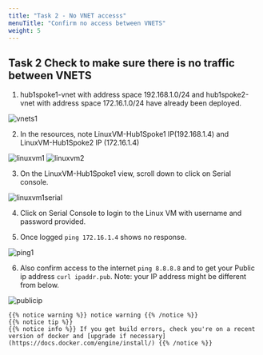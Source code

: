 ```yaml
---
title: "Task 2 - No VNET accesss"
menuTitle: "Confirm no access between VNETS"
weight: 5
---
```


## Task 2 Check to make sure there is no traffic between VNETS

1. hub1spoke1-vnet with address space 192.168.1.0/24 and hub1spoke2-vnet with address space 172.16.1.0/24 have already been deployed.

![vnets1](./images/vnets1.png=250x250)

2. In the resources, note LinuxVM-Hub1Spoke1 IP(192.168.1.4) and LinuxVM-Hub1Spoke2 IP (172.16.1.4)

![linuxvm1](./images/linuxvm1.png=250x250) ![linuxvm2](./images/linuxvm2.png=250x250)

3. On the LinuxVM-Hub1Spoke1 view, scroll down to click on Serial console. 

![linuxvm1serial](./images/linuxvm1serial.png=250x250)

4. Click on Serial Console to login to the Linux VM with username and password provided. 

5. Once logged ```ping 172.16.1.4``` shows no response. 

![ping1](./images/ping1.png=250x250)

6. Also confirm access to the internet ```ping 8.8.8.8``` and to get your Public ip address ```curl ipaddr.pub```.    Note: your IP address might be different from below. 

![publicip](./images/publicip.png=250x250)



    {{% notice warning %}} notice warning {{% /notice %}} 
    {{% notice tip %}} 
    {{% notice info %}} If you get build errors, check you're on a recent version of docker and [upgrade if necessary](https://docs.docker.com/engine/install/) {{% /notice %}}